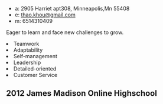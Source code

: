 <!DOCTYPE HTML>
  <html>
    <head>
      <title>Khou Thao's Resume</title>
    </head>
    <body id="top">
      <div class="mainDetails">
      </div>
      <div id="name>
               <h1>Khou Thao</h1>
               </div>
       <div id="contactDetails">
           <ul>
              <li> a: 2905 Harriet apt308, Minneapolis,Mn 55408</li>
              <li> e: <a href="mailto:thao.khou@gmail.com" target="_blank">thao.khou@gmail.com</a></li>
              <li> m: 6514310409</li> 
           </ul>
      </div>                                                              
        <div class=personalSection>
            <p>Eager to learn and face new challenges to grow.</p>                                                               
        </div>           
           <div id="Experience>
        <h1>Work Experience</h1>
          </div>  
       <div>
         <article>
         <h2>Department Manager, Von Maur</h2>
         <p>September 2018- Present</p>
         <p>Responsible for overseeing staff, merchandising, maintaining stocks, and providing customer service.</p>
         </article>
         <article>
           <h2>Store Manager, Potato Corner</h2>
           <p>February 2015-July 2018</p>
           <p>Oversee the daily operations of a fast casual eatery that does $500k in annual revenue within one of the busiest shopping malls in the Twin Cities metro.
             <ul>
               <li>Manage a staff of 8 employees</li>
               <li>Maintained a positive customer enviromeent and resolved all customer issues.</li>
               <li>Monitored and organized and track incoming and outgoing inventory</li>
               <li>Ensured a positive customer experience for all store patrons</li>
               <li>Created and implemented an automated staff scheduling spreedsheet</li>
           </ul>
           <p>Communicate to store owner/operator key operational metrics:</p>
           <ul>
             <li>Daily, monthly, and annual sales activity relative to historical performance</li>
             <li>Cash position needs/deficits</li>
             <li>Optimal inventory levels</li>
             <li>Employee performance</li>
           </ul>
           <p>Identify areas of success and improvement and exchange ideas with store owner/operator on implementation:</p>
           <ul>
             <li>Sales goals</li>
             <li>Inventory and product line up</li>
             <li>Talent and acquisistion and retention</li>
           </ul>
           </articles>
         <article>
           <h2>Client Service Technician, Pace Analytical</h2>
           <p>June 2017- September 2017</p>
           <li>Processed incoming samples within receiving department of an environmental testing laboratory.</li>
           <li>Ensured accuracy of sample identification and testing requirements based on client request form.</li>
           <li>Prioritized sample workflow according to a combination of factors including but not limited to the sample's rate of degradation, client needs, and date collected.</li>
           <li>Conducted preliminary lab tests using standardized methods of pH monitoring and added required chemical compounds, such as nitric acid, sulfuric acid, and sodium hydroxide, where needed.</li>
           <li>Assigned samples to corresponding workflow process within a Laboratory Information Management System (LIMS) for further processing and testing.
</li>
           <li>Monitored stored samples and ensured proper preservation and disposal methods according to Environmental Protection Agency (EPA) regulations and company guidelines.</li>
           </ul>
         </article>
      <article>
        <h2>Sales Associate, Godiva</h2>
          <ul>
            <li>Maintained in-store merchandise levels and placement in adherence to Godiva company planogram requirements.</li>
            <li>Provided exceptional customer service by greeting customers and making appropriate purchase suggestions based on each customer.</li>
            <li>Met monthhly sales goals for entire tenure with the company.</li>
        </ul>
        </div>
      <div>
        <ul class="keyskills">
          <li>Teamwork</li>
          <li>Adaptability</li>
          <li>Self-management</li>
          <li>Leadership</li>
          <li>Detailed-oriented</li>
          <li>Customer Service</li>
        </ul>
      </div>
      <div>
        <article>
          <h2>2012 James Madison Online Highschool</h2>
        </article>
      </div>
     </body>
  </html>
